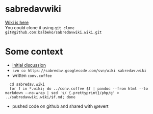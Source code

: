 sabredavwiki
============
[Wiki is here](https://github.com/balbeko/sabredavwiki/wiki/_pages)  
You could clone it using `git clone git@github.com:balbeko/sabredavwiki.wiki.git`

Some context
============
* [initial discussion]()
* `svn co https://sabredav.googlecode.com/svn/wiki sabredav.wiki`
* written `conv.coffee`

```shell
  cd sabredav.wiki
  for f in *.wiki; do ../conv.coffee $f | pandoc --from html --to markdown --no-wrap | sed 's/ {.prettyprint}/php/g' > ../sabredavwiki.wiki/$f.md; done
```

* pushed code on github and shared with @evert